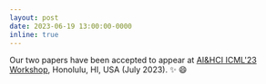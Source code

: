 ```yaml
---
layout: post
date: 2023-06-19 13:00:00-0000
inline: true
---
```


Our two papers have been accepted to appear at
<a href="https://sites.google.com/view/aihci/">AI&HCI ICML'23 Workshop</a>, Honolulu, HI, USA (July 2023). :sparkles: :smile:
